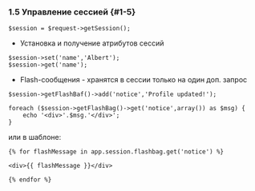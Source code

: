 ### 1.5 Управление сессией {#1-5}

```$session = $request->getSession();```

*   Установка и получение атрибутов сессий

```
$session->set('name','Albert');
$session->get('name');
```

*   Flash-сообщения - хранятся в сессии только на один доп. запрос

```
$session->getFlashBaf()->add('notice','Profile updated!');

foreach ($session->getFlashBag()->get('notice',array()) as $msg) { 
    echo '<div>'.$msg.'</div>'; 
}
```

или в шаблоне:

```
{% for flashMessage in app.session.flashbag.get('notice') %}

<div>{{ flashMessage }}</div>

{% endfor %}
```